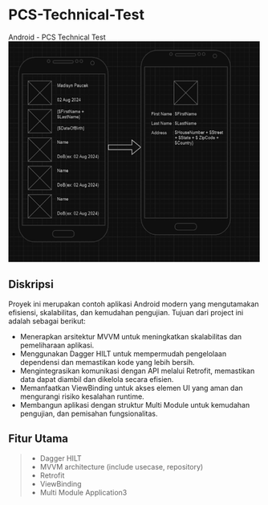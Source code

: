 # PCS-Technical-Test
Android - PCS Technical Test
![My Image](mockup.png)

## Diskripsi
Proyek ini merupakan contoh aplikasi Android modern yang mengutamakan efisiensi, skalabilitas, dan kemudahan pengujian.
Tujuan dari project ini adalah sebagai berikut:
- Menerapkan arsitektur MVVM untuk meningkatkan skalabilitas dan pemeliharaan aplikasi.
- Menggunakan Dagger HILT untuk mempermudah pengelolaan dependensi dan memastikan kode yang lebih bersih.
- Mengintegrasikan komunikasi dengan API melalui Retrofit, memastikan data dapat diambil dan dikelola secara efisien.
- Memanfaatkan ViewBinding untuk akses elemen UI yang aman dan mengurangi risiko kesalahan runtime.
- Membangun aplikasi dengan struktur Multi Module untuk kemudahan pengujian, dan pemisahan fungsionalitas.

## Fitur Utama
> * Dagger HILT
> * MVVM architecture (include usecase, repository)
> * Retrofit
> * ViewBinding
> * Multi Module Application3
